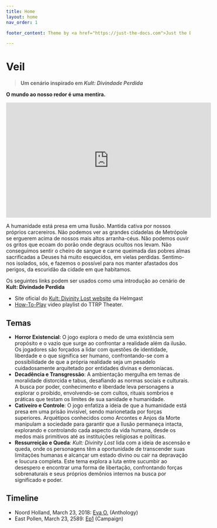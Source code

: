 ```yaml
---
title: Home
layout: home
nav_order: 1

footer_content: Theme by <a href="https://just-the-docs.com">Just the Docs</a>, licensed under the <a href=https://en.wikipedia.org/wiki/MIT_License">MIT License</a>.

---
```


# Veil

> **Um cenário inspirado em *Kult: Divindade Perdida***

**O mundo ao nosso redor é uma mentira.**

<iframe width="560" height="315" src="https://www.youtube.com/embed/ERgTf-pByb0?si=od6X2gLrX7E5EFdo" title="YouTube video player" frameborder="0" allow="accelerometer; autoplay; clipboard-write; encrypted-media; gyroscope; picture-in-picture; web-share" referrerpolicy="strict-origin-when-cross-origin" allowfullscreen></iframe>

A humanidade está presa em uma Ilusão. Mantida cativa por nossos próprios carcereiros. Não podemos ver as grandes cidadelas de Metrópole se erguerem acima de nossos mais altos arranha-céus. Não podemos ouvir os gritos que ecoam do porão onde degraus ocultos nos levam. Não conseguimos sentir o cheiro de sangue e carne queimada das pobres almas sacrificadas a Deuses há muito esquecidos, em vielas perdidas. Sentimo-nos isolados, sós, e fazemos o possível para nos manter afastados dos perigos, da escuridão da cidade em que habitamos.

Os seguintes links podem ser usados como uma introdução ao cenário de **Kult: Divindade Perdida**

- Site oficial do [Kult: Divinity Lost website](https://kultdivinitylost.com/) da Helmgast
- [How-To-Play](https://youtube.com/playlist?list=PLzIc6l3Y1yLR2tCuqpYMr5k9vcZhIDyZ_&si=dGqWU39EmWhQdlMD) video playlist do TTRP Theater.

## Temas

- **Horror Existencial**: O jogo explora o medo de uma existência sem propósito e o vazio que surge ao confrontar a realidade além da ilusão. Os jogadores são forçados a lidar com questões de identidade, liberdade e o que significa ser humano, confrontando-se com a possibilidade de que a própria realidade seja um pesadelo cuidadosamente arquitetado por entidades divinas e demoníacas.
- **Decadência e Transgressão**: A ambientação mergulha em temas de moralidade distorcida e tabus, desafiando as normas sociais e culturais. A busca por poder, conhecimento e liberdade leva personagens a explorar o proibido, envolvendo-se com cultos, rituais sombrios e práticas que testam os limites de sua sanidade e humanidade.
- **Cativeiro e Controle**: O jogo enfatiza a ideia de que a humanidade está presa em uma prisão invisível, sendo marionetada por forças superiores. Arquétipos conhecidos como Arcontes e Anjos da Morte manipulam a sociedade para garantir que a Ilusão permaneça intacta, explorando e controlando cada aspecto da vida humana, desde os medos mais primitivos até as instituições religiosas e políticas.
- **Ressurreição e Queda**: *Kult: Divinity Lost* lida com a ideia de ascensão e queda, onde os personagens têm a oportunidade de transcender suas limitações humanas e alcançar um estado divino ou cair na depravação e loucura completa. Este tema explora a luta entre sucumbir ao desespero e encontrar uma forma de libertação, confrontando forças sobrenaturais e seus próprios demônios internos na busca por significado e poder.

## Timeline

<!-- QueryToSerialize: LIST without ID region + ", " + timestamp + ": " + "["+ title + "](https://terra-campaigns.github.io/"+ regexreplace(file.path, ".md", "") + ") (" + parent + ")" FROM "veil/campaigns" WHERE file.name != "index" SORT timestamp, nav_order asc -->
<!-- SerializedQuery: LIST without ID region + ", " + timestamp + ": " + "["+ title + "](https://terra-campaigns.github.io/"+ regexreplace(file.path, ".md", "") + ") (" + parent + ")" FROM "veil/campaigns" WHERE file.name != "index" SORT timestamp, nav_order asc -->
- Noord Holland, March 23, 2018: [Eva O.](https://terra-campaigns.github.io/veil/campaigns/Anthology/EvaO) (Anthology)
- East Pollen, March 23, 2589: [Ep1](https://terra-campaigns.github.io/veil/campaigns/Campaign/ep01) (Campaign)
<!-- SerializedQuery END -->

